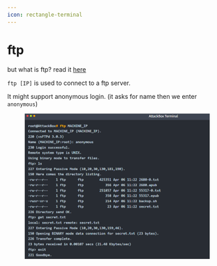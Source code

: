 ```yaml
---
icon: rectangle-terminal
---
```


# ftp

but what is ftp? read it [here](../complete-begginer/ftp.md)

`ftp [IP]` is used to connect to a ftp server.

It might support anonymous login. (it asks for name then we enter `anonymous`)

<figure><img src="../.gitbook/assets/image (41).png" alt=""><figcaption></figcaption></figure>

